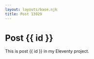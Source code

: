 ```yaml
---
layout: layouts/base.njk
title: Post 13929
---
```


# Post {{ id }}

This is post {{ id }} in my Eleventy project.
